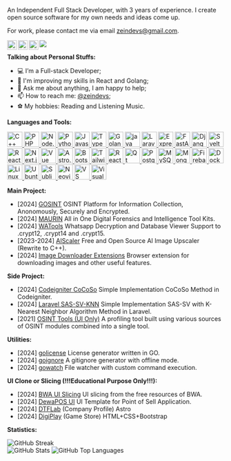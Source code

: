An Independent Full Stack Developer, with 3 years of experience. I create open source software for my own needs and ideas come up.

For work, please contact me via email [zeindevs@gmail.com](mailto:zeindevs@gmail.com).

<a href="https://www.linkedin.com/in/zeindevs/" title="LinkdeIn" target="_blank">
  <img align="left" alt="LinkdeIn" width="22px" src="https://cdn.simpleicons.org/linkedin" />
<!--   <img align="left" alt="LinkdeIn" src="https://img.shields.io/badge/LinkedIn-@zeindevs?style=flat&color=blue&logo=linkedin" style="vertical-align:top; margin:4px" /> -->
</a>
<a href="https://x.com/zeindevs" title="Twitter" target="_blank">
  <img align="left" alt="Twitter" width="22px" src="https://cdn.simpleicons.org/x" />
<!--   <img align="left" alt="Twitter" src="https://img.shields.io/badge/Twitter-@zeindevs?style=flat&color=blue&logo=x" style="vertical-align:top; margin:4px" /> -->
</a>
<!-- <a href="https://github.com/zeindevs" title="GitHub" target="_blank">
  <img align="left" alt="GitHub" width="22px" src="https://cdn.simpleicons.org/github" />
  <img align="left" alt="GitHub" src="https://img.shields.io/badge/GitHub-@zeindevs?style=flat&color=blue&logo=github" style="vertical-align:top; margin:4px" />
</a> -->
<!-- <a href="https://youtube.com/zeindevs" title="YouTube" target="_blank">
  <img align="left" alt="YouTube" width="22px" src="https://cdn.simpleicons.org/youtube" />
  <img align="left" alt="Youtube" src="https://img.shields.io/badge/Yotube-@zeindevs?style=flat&color=blue&logo=youtube" style="vertical-align:top; margin:4px" />
</a> -->
<a href="https://www.instagram.com/zeindevz/" title="Instagram" target="_blank">
  <img align="left" alt="Instagram" width="22px" src="https://cdn.simpleicons.org/instagram" />
<!--   <img align="left" alt="Instagram" src="https://img.shields.io/badge/Instagram-@zeindevs?style=flat&color=blue&logo=instagram" style="vertical-align:top; margin:4px" /> -->
</a>
<!-- <a href="https://www.zeindevs.com/" title="Website" target="_blank">
  <img align="left" alt="Website" width="22px" src="https://cdn.jsdelivr.net/npm/simple-icons@3.11.0/icons/dailymotion.svg" />
  <img align="left" alt="Website" width="22px" src="./images/logo.png" />
</a> -->

<!-- ![](https://visitor-badge.glitch.me/badge?page_id=zeindevs) -->
<img src="https://komarev.com/ghpvc/?username=zeindevs&color=blue&style=liquid" />

<!-- <a href="https://www.zeindevs.com/" title="Website" target="_blank">
  <img align="right" alt="GIF" src="./images/other/coding.gif?raw=true" width="500" height="330" />
</a> -->

**Talking about Personal Stuffs:**

- 💻 I’m a Full-stack Developer;
- 🌱 I'm improving my skills in React and Golang;
- 💬 Ask me about anything, I am happy to help;
- 📫 How to reach me: [@zeindevs](https://www.linkedin.com/in/zeindevs/);
- ⚽ My hobbies: Reading and Listening Music.

**Languages and Tools:**

<p>
  <!-- <a href="https://www.cprogramming.com/" title="C" target="_blank">
    <code><img alt="C" width="35" height="35" src="./images/technologies/c.jpg"></code>
  </a> -->
  <a href="https://www.cprogramming.com/" title="C++" target="_blank">
    <img alt="C++" width="35" height="35" src="https://skillicons.dev/icons?i=cpp&theme=dark" />
  </a>
  <a href="https://www.php.net/" title="PHP" target="_blank">
    <img alt="PHP" width="35" height="35" src="https://skillicons.dev/icons?i=php&theme=dark" />
  </a>
  <a href="https://nodejs.org/" title="Node.js" target="_blank">
    <img alt="Node.js" width="35" height="35" src="https://skillicons.dev/icons?i=nodejs&theme=dark" />
  </a>
  <a href="https://www.python.org/" title="Python" target="_blank">
    <img alt="Python" width="35" height="35" src="https://skillicons.dev/icons?i=python&theme=dark" />
  </a>
  <a href="https://www.javascript.com/" title="Javascript" target="_blank">
    <img alt="Javascript" width="35" height="35" src="https://skillicons.dev/icons?i=javascript&theme=dark" />
  </a>
  <a href="https://www.typescriptlang.org/" title="Typescript" target="_blank">
    <img alt="Typescript" width="35" height="35" src="https://skillicons.dev/icons?i=typescript&theme=dark" />
  </a>
  <a href="https://go.dev/doc/articles/wiki/" title="Golang" target="_blank">
    <img alt="Golang" width="35" height="35" src="https://skillicons.dev/icons?i=golang&theme=dark" />
  </a>
  <a href="https://www.java.com/en/" title="Java" target="_blank">
    <img alt="java" width="35" height="35" src="https://skillicons.dev/icons?i=java&theme=dark" />
  </a>
  <!-- <a href="https://hibernate.org/" title="Hibernate" target="_blank">
    <code><img alt="Hibernate" width="35" height="35" src="./images/technologies/hibernate.jpg"></code>
  </a> -->
  <a href="https://laravel.com/" title="Laravel" target="_blank">
    <img alt="Laravel" width="35" height="35" src="https://skillicons.dev/icons?i=laravel&theme=dark" />
  </a>
  <a href="https://expressjs.com/" title="Express.js" target="_blank">
    <img alt="Express.js" width="35" height="35" src="https://skillicons.dev/icons?i=expressjs&theme=dark" />
  </a>
  <a href="https://fastapi.tiangolo.com/" title="FastAPI" target="_blank">
    <img alt="FastAPI" width="35" height="35" src="https://skillicons.dev/icons?i=fastapi&theme=dark" />
  </a>
  <!-- <a href="https://spring.io/" title="Spring" target="_blank">
    <code><img alt="Spring" width="35" height="35" src="./images/technologies/spring.jpg"></code>
  </a> -->
  <a href="https://www.djangoproject.com/" title="Django" target="_blank">
    <img alt="Django" width="35" height="35" src="https://skillicons.dev/icons?i=django&theme=dark" />
  </a>
  <a href="https://svelte.dev/" title="Svelte" target="_blank">
    <img alt="Svelte" width="35" height="35" src="https://skillicons.dev/icons?i=svelte&theme=dark" />
  </a>
  <a href="https://react.dev/" title="React" target="_blank">
    <img alt="React" width="35" height="35" src="https://skillicons.dev/icons?i=react&theme=dark" />
  </a>
  <a href="https://nextjs.org/" title="Next.js" target="_blank">
    <img alt="Next.js" width="35" height="35" src="https://skillicons.dev/icons?i=nextjs&theme=dark" />
  </a>
  <a href="https://vuejs.org/" title="Vue" target="_blank">
    <img alt="Vue" width="35" height="35" src="https://skillicons.dev/icons?i=vue&theme=dark" />
  </a>
  <a href="https://astro.build/" title="Astroo.js" target="_blank">
    <img alt="Astro.js" width="35" height="35" src="https://skillicons.dev/icons?i=astro&theme=dark" />
  </a>
  <a href="https://getbootstrap.com/" title="Bootstrap CSS" target="_blank">
    <img alt="Bootstrap CSS" width="35" height="35" src="https://skillicons.dev/icons?i=bootstrap&theme=dark" />
  </a>
  <a href="https://tailwindcss.com/" title="Tailwindcss" target="_blank">
    <img alt="Tailwindcss" width="35" height="35" src="https://skillicons.dev/icons?i=tailwindcss&theme=dark" />
  </a>
  <!-- <a href="https://ant.design/" title="Ant Design" target="_blank">
    <img alt="Ant Design" width="35" height="35" src="./images/technologies/antdesign.jpg" />
  </a> -->
  <!-- <a href="https://chakra-ui.com/" title="Chakra UI" target="_blank">
    <img alt="Chakra UI" width="35" height="35" src="./images/technologies/chakraui.jpg" />
  </a> -->
  <a href="https://reactnative.com/" title="React Native" target="_blank">
    <img alt="React Native" width="35" height="35" src="https://skillicons.dev/icons?i=react&theme=dark" />
  </a>
  <!-- <a href="https://www.flutter.dev/" title="Flutter" target="_blank">
    <img alt="Flutter" width="35" height="35" src="https://skillicons.dev/icons?i=flutter&theme=dark" />
  </a> -->
  <a href="https://www.qt.io/" title="Qt" target="_blank">
    <img alt="Qt" width="35" height="35" src="https://skillicons.dev/icons?i=qt&theme=dark" />
  </a>
  <!-- <a href="https://openjfx.io/" title="JavaFX" target="_blank">
    <code><img alt="JavaFX" width="35" height="35" src="./images/technologies/javafx.jpg"></code>
  </a> -->
  <a href="https://www.postgresql.org/" title="Postgresql" target="_blank">
    <img alt="Postgresql" width="35" height="35" src="https://skillicons.dev/icons?i=postgres&theme=dark" />
  </a>
  <a href="https://www.mysql.com/" title="MySQL" target="_blank">
    <img alt="MySQL" width="35" height="35" src="https://skillicons.dev/icons?i=mysql&theme=dark" />
  </a>
  <a href="https://www.mongodb.com/" title="MongoDB" target="_blank">
    <img alt="MongoDB" width="35" height="35" src="https://skillicons.dev/icons?i=mongodb&theme=dark" />
  </a>
  <a href="https://firebase.google.com/" title="Firebase" target="_blank">
    <img alt="Firebase" width="35" height="35" src="https://skillicons.dev/icons?i=firebase&theme=dark" />
  </a>  
  <a href="https://www.docker.com/" title="Docker" target="_blank">
    <img alt="Docker" width="35" height="35" src="https://skillicons.dev/icons?i=docker&theme=dark" />
  </a>
  <a href="https://www.linux.org/" title="Linux" target="_blank">
    <img alt="Linux" width="35" height="35" src="https://skillicons.dev/icons?i=linux&theme=dark" />
  </a>
  <a href="https://ubuntu.com/" title="Ubuntu" target="_blank">
    <img alt="Ubuntu" width="35" height="35" src="https://skillicons.dev/icons?i=ubuntu&theme=dark" />
  </a>
  <a href="https://www.sublimetext.com/" title="Sublime" target="_blank">
    <img alt="Sublime" width="35" height="35" src="https://skillicons.dev/icons?i=sublime&theme=dark" />
  </a>  
  <a href="https://neovim.io/" title="Neovim" target="_blank">
    <img alt="Neovim" width="35" height="35" src="https://skillicons.dev/icons?i=neovim&theme=dark" />
  </a>  
  <a href="https://code.visualstudio.com/" title="VS Code" target="_blank">
    <img alt="VS Code" width="35" height="35" src="https://skillicons.dev/icons?i=vscode&theme=dark" />
  </a>
  <a href="https://visualstudio.com/" title="Visual Studio" target="_blank">
    <img alt="Visual Studio" width="35" height="35" src="https://skillicons.dev/icons?i=visualstudio&theme=dark" />
  </a>  
  <!-- <a href="https://kubernetes.io/" title="Kubernetes" target="_blank">
    <code><img alt="Kubernetes" width="35" height="35" src="./images/technologies/kubernetes.jpg"></code>
  </a> -->
</p>

**Main Project:**

- [2024] [GOSINT]() OSINT Platform for Information Collection, Anonomously, Securely and Encrypted.
- [2024] [MAURIN]() All in One Digital Forensics and Intelligence Tool Kits.
- [2024] [WATools]() Whatsapp Decryption and Database Viewer Support to .crypt12, .crypt14 and .crypt15.
- [2023-2024] [AIScaler](https://github.com/AIScaler/AIScaler) Free and Open Source AI Image Upscaler (Rewrite to C++).
- [2024] [Image Downloader Extensions](https://github.com/zeindevs/imagedl-extensions) Browser extension for downloading images and other useful features.
<!-- - [2024] [AnimAPI](https://github.com/zeindevs/animapi) NPM package that can be used to scraping data from anime websites. -->

**Side Project:**

- [2024] [Codeigniter CoCoSo](https://ci-cocoso.vercel.app) Simple Implementation CoCoSo Method in Codeigniter.
- [2024] [Laravel SAS-SV-KNN](https://github.com/zeindevs/laravel-sas-sv-knn) Simple Implementation SAS-SV with K-Nearest Neighbor Algorithm Method in Laravel.
- [2021] [OSINT Tools (UI Only)]() A profiling tool built using various sources of OSINT modules combined into a single tool.

**Utilities:**

- [2024] [golicense](https://github.com/zeindevs/golicense) License generator written in GO.
- [2024] [goignore](https://github.com/zeindevs/goignore) A gitignore generator with offline mode.
- [2024] [gowatch](https://github.com/zeindevs/gowatch) File watcher with custom command execution.

**UI Clone or Slicing (!!!Educational Purpose Only!!!):**

- [2024] [BWA UI Slicing](https://github.com/zeindevs/bwa-ui-slicing) UI slicing from the free resources of BWA.
- [2024] [DewaPOS UI](https://github.com/zeindevs/ui-dewapos) UI Template for Point of Sell Application.
- [2024] [DTFLab](https://astro-dtflab.netlify.app) (Company Profile) Astro
- [2024] [DigiPlay](https://uiclone-digiplay.netlify.app) (Game Store) HTML+CSS+Bootstrap
<!-- - [2024] [Otakudesu](https://uiclone-otakudesu.netlify.app/) React+Tailwindcss -->

**Statistics:**

<div>
  <img src="https://streak-stats.demolab.com?user=zeindevs&theme=gotham&hide_border=true" alt="GitHub Streak" />
  <div>
    <img src="https://github-readme-stats.vercel.app/api?username=zeindevs&show_icons=true&theme=gotham&count_private=true&layout=compact&hide_border=true" alt="GitHub Stats" />
    <img src="https://github-readme-stats.vercel.app/api/top-langs/?username=zeindevs&theme=gotham&show_icons=true&include_all_commits=true&count_private=true&layout=compact&hide_border=true" alt="GitHub Top Languages" />
  </div>
</div>

<!---
zeindevs/zeindevs is a ✨ special ✨ repository because its `README.md` (this file) appears on your GitHub profile.
You can click the Preview link to take a look at your changes.
--->
